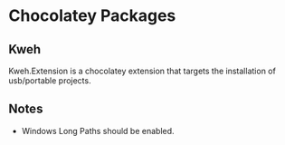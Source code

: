 # Chocolatey Packages


## Kweh

Kweh.Extension is a chocolatey extension that targets the installation
of usb/portable projects. 

## Notes

- Windows Long Paths should be enabled.